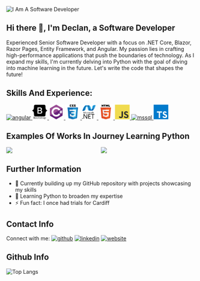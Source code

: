 ![I Am A Software Developer](https://user-images.githubusercontent.com/123401220/259091595-756df3ec-0860-4824-94b2-0d34db108953.png)
## Hi there 👋, I'm Declan, a Software Developer
Experienced Senior Software Developer with a focus on .NET Core, Blazor, Razor Pages, Entity Framework, and Angular. My passion lies in crafting high-performance applications that push the boundaries of technology. As I expand my skills, I'm currently delving into Python with the goal of diving into machine learning in the future. Let's write the code that shapes the future!

## Skills And Experience: 
<p align="left"> <a href="https://angular.io" target="_blank" rel="noreferrer"> <img src="https://angular.io/assets/images/logos/angular/angular.svg" alt="angular" width="40" height="40"/> </a> <a href="https://getbootstrap.com" target="_blank" rel="noreferrer"> <img src="https://raw.githubusercontent.com/devicons/devicon/master/icons/bootstrap/bootstrap-plain-wordmark.svg" alt="bootstrap" width="40" height="40"/> </a> <a href="https://www.w3schools.com/cs/" target="_blank" rel="noreferrer"> <img src="https://raw.githubusercontent.com/devicons/devicon/master/icons/csharp/csharp-original.svg" alt="csharp" width="40" height="40"/> </a> <a href="https://www.w3schools.com/css/" target="_blank" rel="noreferrer"> <img src="https://raw.githubusercontent.com/devicons/devicon/master/icons/css3/css3-original-wordmark.svg" alt="css3" width="40" height="40"/> </a> <a href="https://dotnet.microsoft.com/" target="_blank" rel="noreferrer"> <img src="https://raw.githubusercontent.com/devicons/devicon/master/icons/dot-net/dot-net-original-wordmark.svg" alt="dotnet" width="40" height="40"/> </a> <a href="https://www.w3.org/html/" target="_blank" rel="noreferrer"> <img src="https://raw.githubusercontent.com/devicons/devicon/master/icons/html5/html5-original-wordmark.svg" alt="html5" width="40" height="40"/> </a> <a href="https://developer.mozilla.org/en-US/docs/Web/JavaScript" target="_blank" rel="noreferrer"> <img src="https://raw.githubusercontent.com/devicons/devicon/master/icons/javascript/javascript-original.svg" alt="javascript" width="40" height="40"/> </a> <a href="https://www.microsoft.com/en-us/sql-server" target="_blank" rel="noreferrer"> <img src="https://www.svgrepo.com/show/303229/microsoft-sql-server-logo.svg" alt="mssql" width="40" height="40"/> </a> <a href="https://www.typescriptlang.org/" target="_blank" rel="noreferrer"> <img src="https://raw.githubusercontent.com/devicons/devicon/master/icons/typescript/typescript-original.svg" alt="typescript" width="40" height="40"/> </a> </p>

## Examples Of Works In Journey Learning Python
<div style="display: flex; justify-content: space-between;">
  <img src="https://github.com/Declandavies1996/Declandavies1996/blob/main/To_Do_App.gif" width="350" />
  <img src="https://github.com/Declandavies1996/Declandavies1996/blob/main/ImdbWebScraper.gif" width="350" />
</div>

## Further Information

- 🔭 Currently building up my GitHub repository with projects showcasing my skills
- 🌱 Learning Python to broaden my expertise
- ⚡ Fun fact: I once had trials for Cardiff

## Contact Info
Connect with me: [<img src='https://cdn.jsdelivr.net/npm/simple-icons@3.0.1/icons/github.svg' alt='github' height='30'>](https://github.com/Declandavies1996)  [<img src='https://cdn.jsdelivr.net/npm/simple-icons@3.0.1/icons/linkedin.svg' alt='linkedin' height='30'>](https://www.linkedin.com/in/declan-davies-721658215/)  [<img src='https://cdn.jsdelivr.net/npm/simple-icons@3.0.1/icons/icloud.svg' alt='website' height='30'>](https://declandavies1996.github.io/PortfolioWebsite/)

## Github Info
![Top Langs](https://github-readme-stats.vercel.app/api/top-langs/?username=Declandavies1996)
